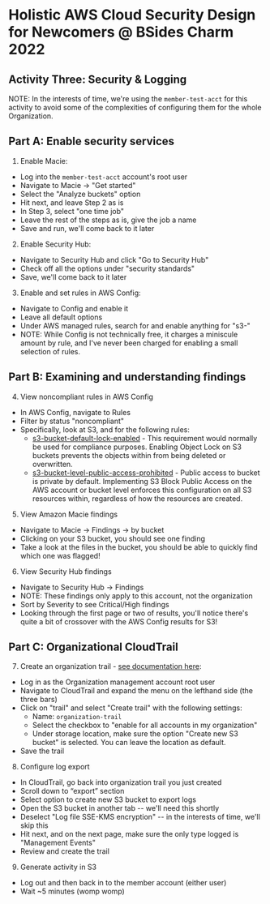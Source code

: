 # Holistic AWS Cloud Security Design for Newcomers @ BSides Charm 2022

## Activity Three: Security & Logging

NOTE: In the interests of time, we're using the `member-test-acct` for this activity to avoid some of the complexities of configuring them for the whole Organization.

## Part A: Enable security services

1. Enable Macie:
* Log into the `member-test-acct` account's root user
* Navigate to Macie -> "Get started"
* Select the "Analyze buckets" option
* Hit next, and leave Step 2 as is
* In Step 3, select "one time job"
* Leave the rest of the steps as is, give the job a name
* Save and run, we'll come back to it later

2. Enable Security Hub:
* Navigate to Security Hub and click "Go to Security Hub"
* Check off all the options under "security standards"
* Save, we'll come back to it later

3. Enable and set rules in AWS Config:
* Navigate to Config and enable it 
* Leave all default options
* Under AWS managed rules, search for and enable anything for "s3-"
* NOTE: While Config is not technically free, it charges a miniscule amount by rule, and I've never been charged for enabling a small selection of rules.


## Part B: Examining and understanding findings

4. View noncompliant rules in AWS Config
* In AWS Config, navigate to Rules
* Filter by status "noncompliant"
* Specifically, look at S3, and for the following rules:
    * [s3-bucket-default-lock-enabled](https://docs.aws.amazon.com/config/latest/developerguide/s3-bucket-default-lock-enabled.html) - This requirement would normally be used for compliance purposes. Enabling Object Lock on S3 buckets prevents the objects within from being deleted or overwritten.
    * [s3-bucket-level-public-access-prohibited](https://docs.aws.amazon.com/config/latest/developerguide/s3-bucket-level-public-access-prohibited.html) - Public access to bucket is private by default. Implementing S3 Block Public Access on the AWS account or bucket level enforces this configuration on all S3 resources within, regardless of how the resources are created.

5. View Amazon Macie findings
* Navigate to Macie -> Findings -> by bucket
* Clicking on your S3 bucket, you should see one finding
* Take a look at the files in the bucket, you should be able to quickly find which one was flagged!

6. View Security Hub findings
* Navigate to Security Hub -> Findings
* NOTE: These findings only apply to this account, not the organization
* Sort by Severity to see Critical/High findings
* Looking through the first page or two of results, you'll notice there's quite a bit of crossover with the AWS Config results for S3!


## Part C: Organizational CloudTrail
7. Create an organization trail - [see documentation here](https://docs.aws.amazon.com/awscloudtrail/latest/userguide/creating-an-organizational-trail-in-the-console.html):
* Log in as the Organization management account root user
* Navigate to CloudTrail and expand the menu on the lefthand side (the three bars)
* Click on "trail" and select "Create trail" with the following settings:
    * Name: `organization-trail`
    * Select the checkbox to "enable for all accounts in my organization"
    * Under storage location, make sure the option "Create new S3 bucket" is selected. You can leave the location as default.
* Save the trail

8. Configure log export
* In CloudTrail, go back into organization trail you just created
* Scroll down to “export” section
* Select option to create new S3 bucket to export logs
* Open the S3 bucket in another tab -- we'll need this shortly
* Deselect "Log file SSE-KMS encryption" -- in the interests of time, we'll skip this
* Hit next, and on the next page, make sure the only type logged is "Management Events"
* Review and create the trail

9. Generate activity in S3
* Log out and then back in to the member account (either user)
* Wait ~5 minutes (womp womp)